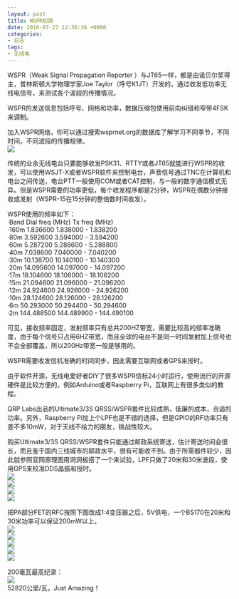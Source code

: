 ```yaml
---
layout: post
title: WSPR初探
date: 2016-07-27 12:36:36 +0800
categories:
- 日志
tags:
- 无线电
---
```



WSPR（Weak Signal Propagation Reporter ）与JT65一样，都是由诺贝尔奖得主，普林斯顿大学物理学家Joe Taylor（呼号K1JT）开发的，通过收发低功率无线电信号，来测试各个波段的传播情况。    

WSPR的发送信息包括呼号、网格和功率，数据压缩包使用前向纠错和窄带4FSK来调制。    

加入WSPR网络，你可以通过搜索wsprnet.org的数据库了解学习不同季节，不同时间，不同波段的传播规律。    
![](https://github.com/bh3nvn/bh3nvn.github.io/raw/master/image/2016-07-27-00.jpg)       

传统的业余无线电台只要能够收发PSK31、RTTY或者JT65就能进行WSPR的收发，可以使用WSJT-X或者WSPR软件来控制电台，声音信号通过TNC在计算机和电台之间传送，电台PTT一般使用COM或者CAT控制，与一般的数字通信模式无异。但是WSPR需要的功率更低，每个收发程序都是2分钟，WSPR在偶数分钟接收或发射（WSPR-15在15分钟的整倍数时间收发）。  

WSPR使用的频率如下：    
·Band Dial freq (MHz) Tx freq (MHz)    
·160m 1.836600 1.838000 - 1.838200    
·80m 3.592600 3.594000 - 3.594200    
·60m 5.287200 5.288600 - 5.288800    
·40m	7.038600 7.040000 - 7.040200    
·30m 10.138700 10.140100 - 10.140300    
·20m 14.095600 14.097000 - 14.097200    
·17m 18.104600 18.106000 - 18.106200    
·15m 21.094600 21.096000 - 21.096200     
·12m 24.924600	24.926000 - 24.926200    
·10m 28.124600	28.126000 - 28.126200    
·6m 50.293000	50.294400 - 50.294600    
·2m 144.488500	144.489900 - 144.490100    

可见，接收频率固定，发射频率只有总共200HZ带宽，需要比较高的频率准确度，由于每个信号只占用6HZ带宽，而且全球的电台不是同一时间发射加上信号也不会全部覆盖，所以200Hz带宽一般是够用的。    

WSPR需要收发信机准确的时间同步，因此需要互联网或者GPS来授时。    

由于软件开源，无线电爱好者DIY了很多WSPR信标24小时运行，使用流行的开源硬件是比较方便的，例如Arduino或者Raspberry Pi，互联网上有很多类似的教程。

QRP Labs出品的Ultimate3/3S QRSS/WSPR套件比较成熟，低廉的成本，合适的功率。另外，Raspberry Pi加上个LPF也是不错的选择，但是GPIO的RF功率只有差不多10mW，对于天线不给力的朋友，挑战性较大。

购买Ultimate3/3S QRSS/WSPR套件只能通过邮政系统寄送，估计寄送时间会很长，而且鉴于国内三线城市的邮政水平，很有可能收不到。由于所需器件较少，因此就参照官网原理图用洞洞板搭了一个来试验，LPF只做了20米和30米波段，使用GPS来校准DDS晶振和授时。      
![](https://github.com/bh3nvn/bh3nvn.github.io/raw/master/image/2016-07-27-01.JPG)     
![](https://github.com/bh3nvn/bh3nvn.github.io/raw/master/image/2016-07-27-03.JPG)      
![](https://github.com/bh3nvn/bh3nvn.github.io/raw/master/image/2016-07-27-04.JPG)      
![](https://github.com/bh3nvn/bh3nvn.github.io/raw/master/image/2016-07-27-06.JPG)     

把PA部分FET的RFC按照下图改成1:4变压器之后，5V供电，一个BS170在20米和30米功率可以保证200mW以上。    
![](https://github.com/bh3nvn/bh3nvn.github.io/raw/master/image/2016-07-27-10.jpg)     		
![](https://github.com/bh3nvn/bh3nvn.github.io/raw/master/image/2016-07-27-09.jpg)      
![](https://github.com/bh3nvn/bh3nvn.github.io/raw/master/image/2016-07-27-11.jpg)    
![](https://github.com/bh3nvn/bh3nvn.github.io/raw/master/image/2016-07-27-12.jpg)      
![](https://github.com/bh3nvn/bh3nvn.github.io/raw/master/image/2016-07-27-13.jpg)      

200毫瓦最高纪录：      
![](https://github.com/bh3nvn/bh3nvn.github.io/raw/master/image/2016-07-27-08.jpg)      
52820公里/瓦，Just Amazing！    
